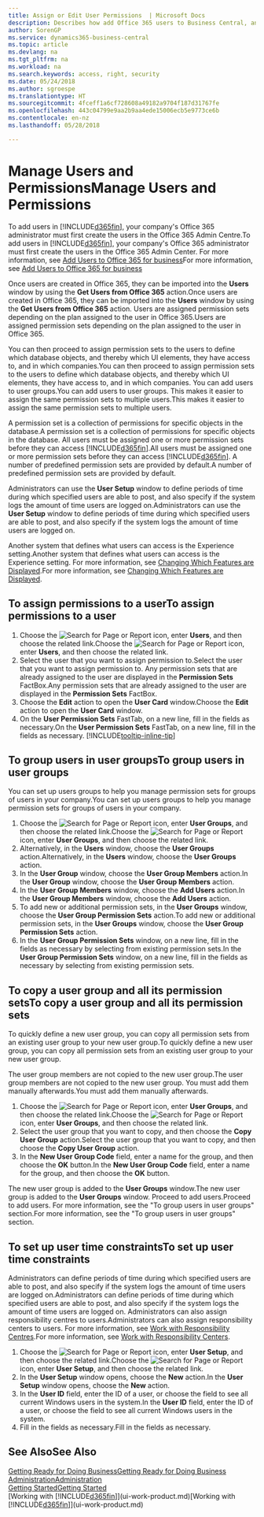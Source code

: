 ```yaml
---
title: Assign or Edit User Permissions  | Microsoft Docs
description: Describes how add Office 365 users to Business Central, and then assign permissions, access rights, and security settings.
author: SorenGP
ms.service: dynamics365-business-central
ms.topic: article
ms.devlang: na
ms.tgt_pltfrm: na
ms.workload: na
ms.search.keywords: access, right, security
ms.date: 05/24/2018
ms.author: sgroespe
ms.translationtype: HT
ms.sourcegitcommit: 4fceff1a6cf728608a49182a9704f187d31767fe
ms.openlocfilehash: 443c04799e9aa2b9aa4ede15006ecb5e9773ce6b
ms.contentlocale: en-nz
ms.lasthandoff: 05/28/2018

---
```

# <a name="manage-users-and-permissions"></a><span data-ttu-id="daf42-103">Manage Users and Permissions</span><span class="sxs-lookup"><span data-stu-id="daf42-103">Manage Users and Permissions</span></span>
<span data-ttu-id="daf42-104">To add users in [!INCLUDE[d365fin](includes/d365fin_md.md)], your company's Office 365 administrator must first create the users in the Office 365 Admin Centre.</span><span class="sxs-lookup"><span data-stu-id="daf42-104">To add users in [!INCLUDE[d365fin](includes/d365fin_md.md)], your company's Office 365 administrator must first create the users in the Office 365 Admin Center.</span></span> <span data-ttu-id="daf42-105">For more information, see [Add Users to Office 365 for business](https://support.office.com/en-us/article/Add-users-to-Office-365-for-business-435ccec3-09dd-4587-9ebd-2f3cad6bc2bc)</span><span class="sxs-lookup"><span data-stu-id="daf42-105">For more information, see [Add Users to Office 365 for business](https://support.office.com/en-us/article/Add-users-to-Office-365-for-business-435ccec3-09dd-4587-9ebd-2f3cad6bc2bc)</span></span>

<span data-ttu-id="daf42-106">Once users are created in Office 365, they can be imported into the **Users** window by using the **Get Users from Office 365** action.</span><span class="sxs-lookup"><span data-stu-id="daf42-106">Once users are created in Office 365, they can be imported into the **Users** window by using the **Get Users from Office 365** action.</span></span> <span data-ttu-id="daf42-107">Users are assigned permission sets depending on the plan assigned to the user in Office 365.</span><span class="sxs-lookup"><span data-stu-id="daf42-107">Users are assigned permission sets depending on the plan assigned to the user in Office 365.</span></span>

<span data-ttu-id="daf42-108">You can then proceed to assign permission sets to the users to define which database objects, and thereby which UI elements, they have access to, and in which companies.</span><span class="sxs-lookup"><span data-stu-id="daf42-108">You can then proceed to assign permission sets to the users to define which database objects, and thereby which UI elements, they have access to, and in which companies.</span></span> <span data-ttu-id="daf42-109">You can add users to user groups.</span><span class="sxs-lookup"><span data-stu-id="daf42-109">You can add users to user groups.</span></span> <span data-ttu-id="daf42-110">This makes it easier to assign the same permission sets to multiple users.</span><span class="sxs-lookup"><span data-stu-id="daf42-110">This makes it easier to assign the same permission sets to multiple users.</span></span>

<span data-ttu-id="daf42-111">A permission set is a collection of permissions for specific objects in the database.</span><span class="sxs-lookup"><span data-stu-id="daf42-111">A permission set is a collection of permissions for specific objects in the database.</span></span> <span data-ttu-id="daf42-112">All users must be assigned one or more permission sets before they can access [!INCLUDE[d365fin](includes/d365fin_md.md)].</span><span class="sxs-lookup"><span data-stu-id="daf42-112">All users must be assigned one or more permission sets before they can access [!INCLUDE[d365fin](includes/d365fin_md.md)].</span></span> <span data-ttu-id="daf42-113">A number of predefined permission sets are provided by default.</span><span class="sxs-lookup"><span data-stu-id="daf42-113">A number of predefined permission sets are provided by default.</span></span>  

<span data-ttu-id="daf42-114">Administrators can use the **User Setup** window to define periods of time during which specified users are able to post, and also specify if the system logs the amount of time users are logged on.</span><span class="sxs-lookup"><span data-stu-id="daf42-114">Administrators can use the **User Setup** window to define periods of time during which specified users are able to post, and also specify if the system logs the amount of time users are logged on.</span></span>

<span data-ttu-id="daf42-115">Another system that defines what users can access is the Experience setting.</span><span class="sxs-lookup"><span data-stu-id="daf42-115">Another system that defines what users can access is the Experience setting.</span></span> <span data-ttu-id="daf42-116">For more information, see [Changing Which Features are Displayed](ui-experiences.md).</span><span class="sxs-lookup"><span data-stu-id="daf42-116">For more information, see [Changing Which Features are Displayed](ui-experiences.md).</span></span>

## <a name="to-assign-permissions-to-a-user"></a><span data-ttu-id="daf42-117">To assign permissions to a user</span><span class="sxs-lookup"><span data-stu-id="daf42-117">To assign permissions to a user</span></span>
1. <span data-ttu-id="daf42-118">Choose the ![Search for Page or Report](media/ui-search/search_small.png "Search for Page or Report icon") icon, enter **Users**, and then choose the related link.</span><span class="sxs-lookup"><span data-stu-id="daf42-118">Choose the ![Search for Page or Report](media/ui-search/search_small.png "Search for Page or Report icon") icon, enter **Users**, and then choose the related link.</span></span>
2. <span data-ttu-id="daf42-119">Select the user that you want to assign permission to.</span><span class="sxs-lookup"><span data-stu-id="daf42-119">Select the user that you want to assign permission to.</span></span>
<span data-ttu-id="daf42-120">Any permission sets that are already assigned to the user are displayed in the **Permission Sets** FactBox.</span><span class="sxs-lookup"><span data-stu-id="daf42-120">Any permission sets that are already assigned to the user are displayed in the **Permission Sets** FactBox.</span></span>
3. <span data-ttu-id="daf42-121">Choose the **Edit** action to open the **User Card** window.</span><span class="sxs-lookup"><span data-stu-id="daf42-121">Choose the **Edit** action to open the **User Card** window.</span></span>
4. <span data-ttu-id="daf42-122">On the **User Permission Sets** FastTab, on a new line, fill in the fields as necessary.</span><span class="sxs-lookup"><span data-stu-id="daf42-122">On the **User Permission Sets** FastTab, on a new line, fill in the fields as necessary.</span></span> [!INCLUDE[tooltip-inline-tip](includes/tooltip-inline-tip_md.md)]

## <a name="to-group-users-in-user-groups"></a><span data-ttu-id="daf42-123">To group users in user groups</span><span class="sxs-lookup"><span data-stu-id="daf42-123">To group users in user groups</span></span>
<span data-ttu-id="daf42-124">You can set up users groups to help you manage permission sets for groups of users in your company.</span><span class="sxs-lookup"><span data-stu-id="daf42-124">You can set up users groups to help you manage permission sets for groups of users in your company.</span></span>

1. <span data-ttu-id="daf42-125">Choose the ![Search for Page or Report](media/ui-search/search_small.png "Search for Page or Report icon") icon, enter **User Groups**, and then choose the related link.</span><span class="sxs-lookup"><span data-stu-id="daf42-125">Choose the ![Search for Page or Report](media/ui-search/search_small.png "Search for Page or Report icon") icon, enter **User Groups**, and then choose the related link.</span></span>
2. <span data-ttu-id="daf42-126">Alternatively, in the **Users** window, choose the **User Groups** action.</span><span class="sxs-lookup"><span data-stu-id="daf42-126">Alternatively, in the **Users** window, choose the **User Groups** action.</span></span>
3. <span data-ttu-id="daf42-127">In the **User Group** window, choose the **User Group Members** action.</span><span class="sxs-lookup"><span data-stu-id="daf42-127">In the **User Group** window, choose the **User Group Members** action.</span></span>
6. <span data-ttu-id="daf42-128">In the **User Group Members** window, choose the **Add Users** action.</span><span class="sxs-lookup"><span data-stu-id="daf42-128">In the **User Group Members** window, choose the **Add Users** action.</span></span>
7. <span data-ttu-id="daf42-129">To add new or additional permission sets, in the **User Groups** window, choose the **User Group Permission Sets** action.</span><span class="sxs-lookup"><span data-stu-id="daf42-129">To add new or additional permission sets, in the **User Groups** window, choose the **User Group Permission Sets** action.</span></span>
8. <span data-ttu-id="daf42-130">In the **User Group Permission Sets** window, on a new line, fill in the fields as necessary by selecting from existing permission sets.</span><span class="sxs-lookup"><span data-stu-id="daf42-130">In the **User Group Permission Sets** window, on a new line, fill in the fields as necessary by selecting from existing permission sets.</span></span>

## <a name="to-copy-a-user-group-and-all-its-permission-sets"></a><span data-ttu-id="daf42-131">To copy a user group and all its permission sets</span><span class="sxs-lookup"><span data-stu-id="daf42-131">To copy a user group and all its permission sets</span></span>
<span data-ttu-id="daf42-132">To quickly define a new user group, you can copy all permission sets from an existing user group to your new user group.</span><span class="sxs-lookup"><span data-stu-id="daf42-132">To quickly define a new user group, you can copy all permission sets from an existing user group to your new user group.</span></span>

<span data-ttu-id="daf42-133">The user group members are not copied to the new user group.</span><span class="sxs-lookup"><span data-stu-id="daf42-133">The user group members are not copied to the new user group.</span></span> <span data-ttu-id="daf42-134">You must add them manually afterwards.</span><span class="sxs-lookup"><span data-stu-id="daf42-134">You must add them manually afterwards.</span></span>

1. <span data-ttu-id="daf42-135">Choose the ![Search for Page or Report](media/ui-search/search_small.png "Search for Page or Report icon") icon, enter **User Groups**, and then choose the related link.</span><span class="sxs-lookup"><span data-stu-id="daf42-135">Choose the ![Search for Page or Report](media/ui-search/search_small.png "Search for Page or Report icon") icon, enter **User Groups**, and then choose the related link.</span></span>
2. <span data-ttu-id="daf42-136">Select the user group that you want to copy, and then choose the **Copy User Group** action.</span><span class="sxs-lookup"><span data-stu-id="daf42-136">Select the user group that you want to copy, and then choose the **Copy User Group** action.</span></span>
3. <span data-ttu-id="daf42-137">In the **New User Group Code** field, enter a name for the group, and then choose the **OK** button.</span><span class="sxs-lookup"><span data-stu-id="daf42-137">In the **New User Group Code** field, enter a name for the group, and then choose the **OK** button.</span></span>

<span data-ttu-id="daf42-138">The new user group is added to the **User Groups** window.</span><span class="sxs-lookup"><span data-stu-id="daf42-138">The new user group is added to the **User Groups** window.</span></span> <span data-ttu-id="daf42-139">Proceed to add users.</span><span class="sxs-lookup"><span data-stu-id="daf42-139">Proceed to add users.</span></span> <span data-ttu-id="daf42-140">For more information, see the "To group users in user groups" section.</span><span class="sxs-lookup"><span data-stu-id="daf42-140">For more information, see the "To group users in user groups" section.</span></span>

## <a name="to-set-up-user-time-constraints"></a><span data-ttu-id="daf42-141">To set up user time constraints</span><span class="sxs-lookup"><span data-stu-id="daf42-141">To set up user time constraints</span></span>
<span data-ttu-id="daf42-142">Administrators can define periods of time during which specified users are able to post, and also specify if the system logs the amount of time users are logged on.</span><span class="sxs-lookup"><span data-stu-id="daf42-142">Administrators can define periods of time during which specified users are able to post, and also specify if the system logs the amount of time users are logged on.</span></span> <span data-ttu-id="daf42-143">Administrators can also assign responsibility centres to users.</span><span class="sxs-lookup"><span data-stu-id="daf42-143">Administrators can also assign responsibility centers to users.</span></span> <span data-ttu-id="daf42-144">For more information, see [Work with Responsibility Centres](inventory-responsibility-centers.md).</span><span class="sxs-lookup"><span data-stu-id="daf42-144">For more information, see [Work with Responsibility Centers](inventory-responsibility-centers.md).</span></span>

1. <span data-ttu-id="daf42-145">Choose the ![Search for Page or Report](media/ui-search/search_small.png "Search for Page or Report icon") icon, enter **User Setup**, and then choose the related link.</span><span class="sxs-lookup"><span data-stu-id="daf42-145">Choose the ![Search for Page or Report](media/ui-search/search_small.png "Search for Page or Report icon") icon, enter **User Setup**, and then choose the related link.</span></span>
2. <span data-ttu-id="daf42-146">In the **User Setup** window opens, choose the **New** action.</span><span class="sxs-lookup"><span data-stu-id="daf42-146">In the **User Setup** window opens, choose the **New** action.</span></span>
3. <span data-ttu-id="daf42-147">In the **User ID** field, enter the ID of a user, or choose the field to see all current Windows users in the system.</span><span class="sxs-lookup"><span data-stu-id="daf42-147">In the **User ID** field, enter the ID of a user, or choose the field to see all current Windows users in the system.</span></span>
4. <span data-ttu-id="daf42-148">Fill in the fields as necessary.</span><span class="sxs-lookup"><span data-stu-id="daf42-148">Fill in the fields as necessary.</span></span>

## <a name="see-also"></a><span data-ttu-id="daf42-149">See Also</span><span class="sxs-lookup"><span data-stu-id="daf42-149">See Also</span></span>
[<span data-ttu-id="daf42-150">Getting Ready for Doing Business</span><span class="sxs-lookup"><span data-stu-id="daf42-150">Getting Ready for Doing Business</span></span>](ui-get-ready-business.md)  
[<span data-ttu-id="daf42-151">Administration</span><span class="sxs-lookup"><span data-stu-id="daf42-151">Administration</span></span>](admin-setup-and-administration.md)  
[<span data-ttu-id="daf42-152">Getting Started</span><span class="sxs-lookup"><span data-stu-id="daf42-152">Getting Started</span></span>](product-get-started.md)  
<span data-ttu-id="daf42-153">[Working with [!INCLUDE[d365fin](includes/d365fin_md.md)]](ui-work-product.md)</span><span class="sxs-lookup"><span data-stu-id="daf42-153">[Working with [!INCLUDE[d365fin](includes/d365fin_md.md)]](ui-work-product.md)</span></span>  

